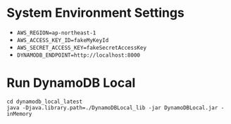 
# System Environment Settings

* ```AWS_REGION=ap-northeast-1```
* ```AWS_ACCESS_KEY_ID=fakeMyKeyId```
* ```AWS_SECRET_ACCESS_KEY=fakeSecretAccessKey```
* ```DYNAMODB_ENDPOINT=http://localhost:8000```

# Run DynamoDB Local

```
cd dynamodb_local_latest
java -Djava.library.path=./DynamoDBLocal_lib -jar DynamoDBLocal.jar -inMemory
```
